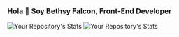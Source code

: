 ### Hola 👋 Soy Bethsy Falcon, Front-End Developer

![Your Repository's Stats](https://github-readme-stats.vercel.app/api?username=Bethsyf&theme=blue-green)    ![Your Repository's Stats](https://github-readme-stats.vercel.app/api/top-langs/?username=Bethsyf&theme=blue-green)
